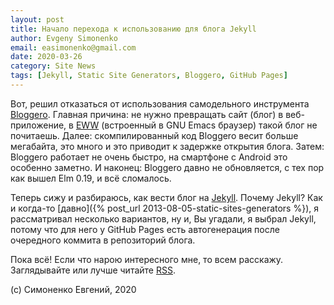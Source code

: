 ```yaml
---
layout: post
title: Начало перехода к использованию для блога Jekyll
author: Evgeny Simonenko
email: easimonenko@gmail.com
date: 2020-03-26
category: Site News
tags: [Jekyll, Static Site Generators, Bloggero, GitHub Pages]
---
```

Вот, решил отказаться от использования самодельного инструмента
[Bloggero][]. Главная причина: не нужно превращать сайт (блог) в веб-приложение, в
[EWW][] (встроенный в GNU Emacs браузер) такой блог не почитаешь. Далее:
скомпилированный код Bloggero весит больше мегабайта, это много и это приводит
к задержке открытия блога. Затем: Bloggero работает не очень быстро, на
смартфоне с Android это особенно заметно. И наконец: Bloggero давно не
обновляется, с тех пор как вышел Elm 0.19, и всё сломалось.

Теперь сижу и разбираюсь, как вести блог на [Jekyll][]. Почему Jekyll? Как и
когда-то [давно]({% post_url 2013-08-05-static-sites-generators %}),
я рассматривал несколько вариантов, ну и, Вы угадали, я
выбрал Jekyll, потому что для него у GitHub Pages есть автогенерация после
очередного коммита в репозиторий блога.

Пока всё! Если что нарою интересного мне, то всем расскажу. Заглядывайте или
лучше читайте [RSS]({{site.url}}/feed.xml).

[Bloggero]: https://github.com/easimonenko/bloggero "Bloggero"
[EWW]: https://www.gnu.org/software/emacs/manual/html_mono/eww.html "EWW"
[Jekyll]: https://jekyllrb.com/ "Jekyll"

<!-- end-of-lead -->

(c) Симоненко Евгений, 2020
